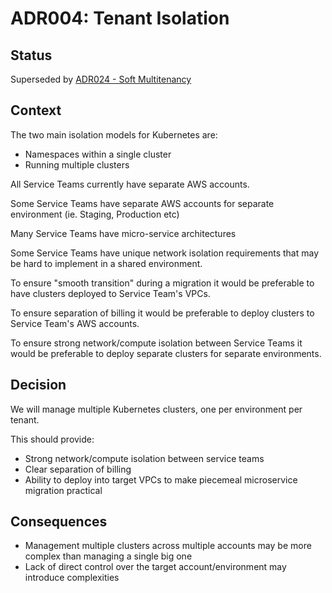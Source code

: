 # ADR004: Tenant Isolation

## Status

Superseded by [ADR024 - Soft Multitenancy](ADR024-soft-multitenancy.md)

## Context

The two main isolation models for Kubernetes are:

* Namespaces within a single cluster
* Running multiple clusters

All Service Teams currently have separate AWS accounts.

Some Service Teams have separate AWS accounts for separate environment (ie. Staging, Production etc)

Many Service Teams have micro-service architectures

Some Service Teams have unique network isolation requirements that may be hard to implement in a shared environment.

To ensure "smooth transition" during a migration it would be preferable to have clusters deployed to Service Team's VPCs.

To ensure separation of billing it would be preferable to deploy clusters to Service Team's AWS accounts.

To ensure strong network/compute isolation between Service Teams it would be preferable to deploy separate clusters for separate environments.

## Decision

We will manage multiple Kubernetes clusters, one per environment per tenant.

This should provide:

* Strong network/compute isolation between service teams
* Clear separation of billing
* Ability to deploy into target VPCs to make piecemeal microservice migration practical

## Consequences

* Management multiple clusters across multiple accounts may be more complex than managing a single big one
* Lack of direct control over the target account/environment may introduce complexities
